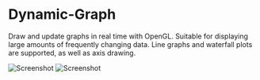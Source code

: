 # Dynamic-Graph

Draw and update graphs in real time with OpenGL. Suitable for displaying large amounts of frequently changing data. Line graphs and waterfall plots are supported, as well as axis drawing.

![Screenshot](../screenshots/screenshots/line.png?raw=true)
![Screenshot](../screenshots/screenshots/waterfall.png?raw=true)
